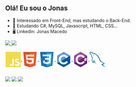 ## Olá! Eu sou o Jonas

- 🔭 Interessado em Front-End, mas estudando o Back-End.
- 🌱 Estudando C#, MySQL, Javascript, HTML, CSS...
- 🖥️ Linkedin: Jonas Macedo

<a href="https://github.com/jonasmaced0">
  <img height="180em" src="https://github-readme-stats.vercel.app/api?username=jonasmaced0&show_icons=true&theme=dracula&include_all_commits=true&count_private=true"/>
  <img height="180em" src="https://github-readme-stats.vercel.app/api/top-langs/?username=jonasmaced0&layout=compact&langs_count=7&theme=dracula"/>
</div>

<div style="display: inline_block"><br>
  <img align="center" alt="Jonas-Js" height="50" width="50" src="https://raw.githubusercontent.com/devicons/devicon/master/icons/javascript/javascript-plain.svg">
  <img align="center" alt="Jonas-HTML" height="50" width="50" src="https://raw.githubusercontent.com/devicons/devicon/master/icons/html5/html5-original.svg">
  <img align="center" alt="Jonas-CSS" height="50" width="50" src="https://raw.githubusercontent.com/devicons/devicon/master/icons/css3/css3-original.svg">
  <img align="center" alt="Jonas-C" height="50" width="50" src="https://github.com/devicons/devicon/blob/master/icons/c/c-original.svg">
  <img align="center" alt="Jonas-C#" height="50" width="50" src="https://github.com/devicons/devicon/blob/master/icons/csharp/csharp-original.svg">
  <img align="center" alt="Jonas-MySQL" height="50" width="50" src="https://github.com/devicons/devicon/blob/master/icons/mysql/mysql-original.svg">
  

 
</div>

##

<div>
  <a href="https://www.instagram.com/jonas_macedoo/" target="_blank"><img src="https://img.shields.io/badge/-Instagram-%23E4405F?style=for-the-badge&logo=instagram&logoColor=white" target="_blank"></a>
  <a href = "mailto:jonasvbo@gmail.com"><img src="https://img.shields.io/badge/Gmail-D14836?style=for-the-badge&logo=gmail&logoColor=white" target="_blank"></a>
  <a href="https://www.linkedin.com/in/jonas-macedo-6a1a68139/" target="_blank"><img src="https://img.shields.io/badge/-LinkedIn-%230077B5?style=for-the-badge&logo=linkedin&logoColor=white" target="_blank"></a> 
  
</div>
